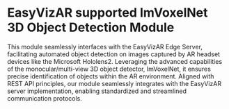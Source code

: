 # EasyVizAR supported ImVoxelNet 3D Object Detection Module

This module seamlessly interfaces with the EasyVizAR Edge Server, facilitating automated object detection on images captured by AR headset devices like the Microsoft Hololens2. Leveraging the advanced capabilities of the monocular/multi-view 3D object detector, ImVoxelNet, it ensures precise identification of objects within the AR environment. Aligned with REST API principles, our module seamlessly integrates with the EasyVizAR server implementation, enabling standardized and streamlined communication protocols.
